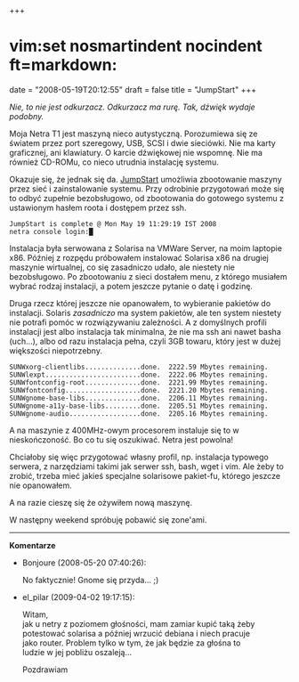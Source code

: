 +++
# vim:set nosmartindent nocindent ft=markdown:
date = "2008-05-19T20:12:55"
draft = false
title = "JumpStart"
+++

_Nie, to nie jest odkurzacz. Odkurzacz ma rurę. Tak, dźwięk wydaje podobny._

Moja Netra T1 jest maszyną nieco autystyczną. Porozumiewa się ze światem przez
port szeregowy, USB, SCSI i dwie sieciówki. Nie ma karty graficznej, ani
klawiatury. O karcie dźwiękowej nie wspomnę. Nie ma również CD-ROMu, co nieco
utrudnia instalację systemu.

Okazuje się, że jednak się da.
[JumpStart](http://www.sun.com/bigadmin/content/jet/) umożliwia zbootowanie
maszyny przez sieć i zainstalowanie systemu. Przy odrobinie przygotowań może
się to odbyć zupełnie bezobsługowo, od zbootowania do gotowego systemu z
ustawionym hasłem roota i dostępem przez ssh.

    
    
    JumpStart is complete @ Mon May 19 11:29:19 IST 2008
    netra console login:█
    

Instalacja była serwowana z Solarisa na VMWare Server, na moim laptopie x86.
Później z rozpędu próbowałem instalować Solarisa x86 na drugiej maszynie
wirtualnej, co się zasadniczo udało, ale niestety nie bezobsługowo. Po
zbootowaniu z sieci dostałem menu, z którego musiałem wybrać rodzaj
instalacji, a potem jeszcze pytanie o datę i godzinę.

Druga rzecz której jeszcze nie opanowałem, to wybieranie pakietów do
instalacji. Solaris _zasadniczo_ ma system pakietów, ale ten system niestety
nie potrafi pomóc w rozwiązywaniu zależności. A z domyślnych profili
instalacji jest albo instalacja tak minimalna, że nie ma ssh ani nawet basha
(uch...), albo od razu instalacja pełna, czyli 3GB towaru, który jest w dużej
większości niepotrzebny.

    
    
    SUNWxorg-clientlibs..............done.  2222.59 Mbytes remaining.
    SUNWlexpt........................done.  2222.06 Mbytes remaining.
    SUNWfontconfig-root..............done.  2221.99 Mbytes remaining.
    SUNWfontconfig...................done.  2221.20 Mbytes remaining.
    SUNWgnome-base-libs..............done.  2206.11 Mbytes remaining.
    SUNWgnome-a11y-base-libs.........done.  2205.51 Mbytes remaining.
    SUNWgnome-audio..................done.  2205.16 Mbytes remaining.
    

A na maszynie z 400MHz-owym procesorem instaluje się to w nieskończoność. Bo
co tu się oszukiwać. Netra jest powolna!

Chciałoby się więc przygotować własny profil, np. instalacja typowego serwera,
z narzędziami takimi jak serwer ssh, bash, wget i vim. Ale żeby to zrobić,
trzeba mieć jakieś specjalne solarisowe pakiet-fu, którego jeszcze nie
opanowałem.

A na razie cieszę się że ożywiłem nową maszynę.

W następny weekend spróbuję pobawić się zone'ami.

----
**Komentarze**

* Bonjoure (2008-05-20 07:40:26): <p>No faktycznie! Gnome się przyda&#8230;
  ;)</p>
* el_pilar (2009-04-02 19:17:15): <p>Witam,<br /> jak u netry z poziomem
  głośności, mam zamiar kupić taką żeby<br /> potestować solarisa a później
  wrzucić debiana i niech pracuje<br /> jako router. Problem tylko w tym, że jak
  będzie za głośna to <br /> ludzie w jej pobliżu oszaleją...</p>
  <p>Pozdrawiam</p>
